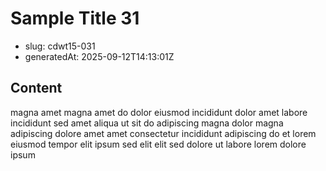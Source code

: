 # Sample Title 31

- slug: cdwt15-031
- generatedAt: 2025-09-12T14:13:01Z

## Content
magna amet magna amet do dolor eiusmod incididunt dolor amet labore incididunt sed amet aliqua ut sit do adipiscing magna dolor magna adipiscing dolore amet amet consectetur incididunt adipiscing do et lorem eiusmod tempor elit ipsum sed elit elit sed dolore ut labore lorem dolore ipsum

